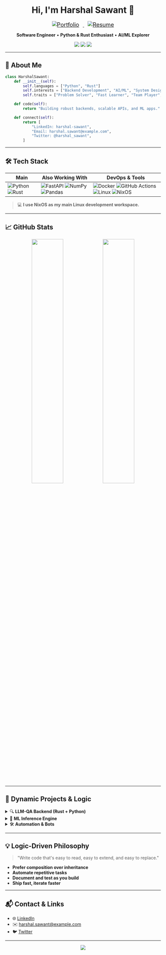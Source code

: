 <h1 align="center">Hi, I'm Harshal Sawant 🚀</h1>

<p align="center">
  <a href="https://portfolio.example.com" target="_blank">
    <img src="https://img.shields.io/badge/Visit%20Portfolio-00C896?style=for-the-badge&logo=firefox-browser&logoColor=white&labelColor=black" alt="Portfolio" style="margin: 0 12px; font-size: 1.3em;">
  </a>
  <a href="https://drive.example.com/harshal_resume.pdf" target="_blank">
    <img src="https://img.shields.io/badge/Download%20Resume-0072E5?style=for-the-badge&logo=read-the-docs&logoColor=white&labelColor=black" alt="Resume" style="margin: 0 12px; font-size: 1.3em;">
  </a>
</p>

<p align="center">
  <b>Software Engineer</b> • <b>Python & Rust Enthusiast</b> • <b>AI/ML Explorer</b>
</p>
<p align="center">
  <a href="https://www.linkedin.com/in/harshal-sawant" target="_blank"><img src="https://img.shields.io/badge/LinkedIn-blue?logo=linkedin&logoColor=white"></a>
  <a href="mailto:harshal.sawant@example.com"><img src="https://img.shields.io/badge/Email-D14836?logo=gmail&logoColor=white"></a>
  <a href="https://twitter.com/harshal_sawant"><img src="https://img.shields.io/badge/Twitter-1DA1F2?logo=twitter&logoColor=white"></a>
</p>

---

## 👋 About Me

```python
class HarshalSawant:
    def __init__(self):
        self.languages = ["Python", "Rust"]
        self.interests = ["Backend Development", "AI/ML", "System Design", "Open Source"]
        self.traits = ["Problem Solver", "Fast Learner", "Team Player", "Builder"]

    def code(self):
        return "Building robust backends, scalable APIs, and ML apps."

    def connect(self):
        return [
            "LinkedIn: harshal-sawant",
            "Email: harshal.sawant@example.com",
            "Twitter: @harshal_sawant",
        ]
```

---

## 🛠️ Tech Stack

| Main        | Also Working With           | DevOps & Tools         |
| ----------- | -------------------------- | ---------------------- |
| ![Python](https://img.shields.io/badge/Python-3670A0?logo=python&logoColor=ffdd54) ![Rust](https://img.shields.io/badge/Rust-000?logo=rust&logoColor=white) | ![FastAPI](https://img.shields.io/badge/FastAPI-009688?logo=fastapi&logoColor=white) ![NumPy](https://img.shields.io/badge/NumPy-013243?logo=numpy&logoColor=white) ![Pandas](https://img.shields.io/badge/Pandas-150458?logo=pandas&logoColor=white) | ![Docker](https://img.shields.io/badge/Docker-2496ED?logo=docker&logoColor=white) ![GitHub Actions](https://img.shields.io/badge/GitHub_Actions-2088FF?logo=github-actions&logoColor=white) ![Linux](https://img.shields.io/badge/Linux-FCC624?logo=linux&logoColor=black) ![NixOS](https://img.shields.io/badge/NixOS-5277C3?logo=nixos&logoColor=white) |

> 💻 **I use NixOS as my main Linux development workspace.**

---

## 📈 GitHub Stats

<p align="center">
  <img src="https://github-readme-stats.vercel.app/api?username=c0d3h01&show_icons=true&theme=tokyonight" width="45%"/>
  <img src="https://github-readme-streak-stats.herokuapp.com/?user=c0d3h01&theme=tokyonight" width="45%"/>
</p>

---

## 🚧 Dynamic Projects & Logic

<details>
<summary>🔍 <b>LLM-QA Backend (Rust + Python)</b></summary>

- Modular backend for LLM-powered question answering
- Scalable, containerized, and production-ready
- Integrates Python ML models with Rust APIs
- **Tech:** Rust (actix-web), Python (FastAPI), Docker, PostgreSQL
</details>

<details>
<summary>🤖 <b>ML Inference Engine</b></summary>

- Microservice for rapid ML model deployment
- Supports dynamic model loading and RESTful APIs
- **Tech:** Python, FastAPI, Docker
</details>

<details>
<summary>🛠️ <b>Automation & Bots</b></summary>

- Automation scripts & bots for productivity and fun
- Written in Python
</details>

---

## 💡 Logic-Driven Philosophy

> "Write code that's easy to read, easy to extend, and easy to replace."

- **Prefer composition over inheritance**
- **Automate repetitive tasks**
- **Document and test as you build**
- **Ship fast, iterate faster**

---

## 📬 Contact & Links

- 🌐 [LinkedIn](https://www.linkedin.com/in/harshal-sawant)
- ✉️ harshal.sawant@example.com
- 🐦 [Twitter](https://twitter.com/harshal_sawant)

---

<p align="center">
  <img src="https://quotes-github-readme.vercel.app/api?type=horizontal&theme=tokyonight" />
</p>
